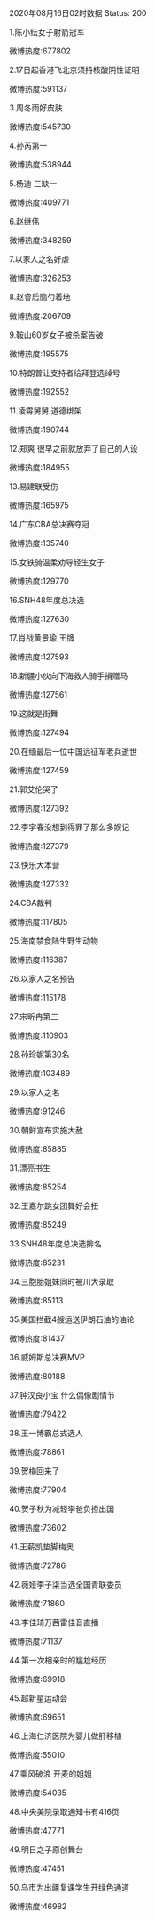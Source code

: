 2020年08月16日02时数据
Status: 200

1.陈小纭女子射箭冠军

微博热度:677802

2.17日起香港飞北京须持核酸阴性证明

微博热度:591137

3.周冬雨好皮肤

微博热度:545730

4.孙芮第一

微博热度:538944

5.杨迪 三缺一

微博热度:409771

6.赵继伟

微博热度:348259

7.以家人之名好虐

微博热度:326253

8.赵睿后脑勺着地

微博热度:206709

9.鞍山60岁女子被杀案告破

微博热度:195575

10.特朗普让支持者给拜登选绰号

微博热度:192552

11.凌霄舅舅 道德绑架

微博热度:190744

12.郑爽 很早之前就放弃了自己的人设

微博热度:184955

13.易建联受伤

微博热度:165975

14.广东CBA总决赛夺冠

微博热度:135740

15.女铁骑温柔劝导轻生女子

微博热度:129770

16.SNH48年度总决选

微博热度:127630

17.肖战黄景瑜 王牌

微博热度:127593

18.新疆小伙向下海救人骑手捐赠马

微博热度:127561

19.这就是街舞

微博热度:127494

20.在缅最后一位中国远征军老兵逝世

微博热度:127459

21.郭艾伦哭了

微博热度:127392

22.李宇春没想到得罪了那么多娱记

微博热度:127379

23.快乐大本营

微博热度:127332

24.CBA裁判

微博热度:117805

25.海南禁食陆生野生动物

微博热度:116387

26.以家人之名预告

微博热度:115178

27.宋昕冉第三

微博热度:110903

28.孙珍妮第30名

微博热度:103489

29.以家人之名

微博热度:91246

30.朝鲜宣布实施大赦

微博热度:85885

31.漂亮书生

微博热度:85254

32.王嘉尔跳女团舞好会扭

微博热度:85249

33.SNH48年度总决选排名

微博热度:85231

34.三胞胎姐妹同时被川大录取

微博热度:85113

35.美国拦截4艘运送伊朗石油的油轮

微博热度:81437

36.威姆斯总决赛MVP

微博热度:80188

37.钟汉良小宝 什么偶像剧情节

微博热度:79422

38.王一博霸总式选人

微博热度:78861

39.贺梅回来了

微博热度:77904

40.贺子秋为减轻李爸负担出国

微博热度:73602

41.王薪凯垫脚梅奥

微博热度:72786

42.薇娅李子柒当选全国青联委员

微博热度:71860

43.李佳琦万茜雷佳音直播

微博热度:71137

44.第一次相亲时的尴尬经历

微博热度:69918

45.超新星运动会

微博热度:69651

46.上海仁济医院为婴儿做肝移植

微博热度:55010

47.乘风破浪 开麦的姐姐

微博热度:54035

48.中央美院录取通知书有416页

微博热度:47771

49.明日之子原创舞台

微博热度:47451

50.乌市为出疆复课学生开绿色通道

微博热度:46982

